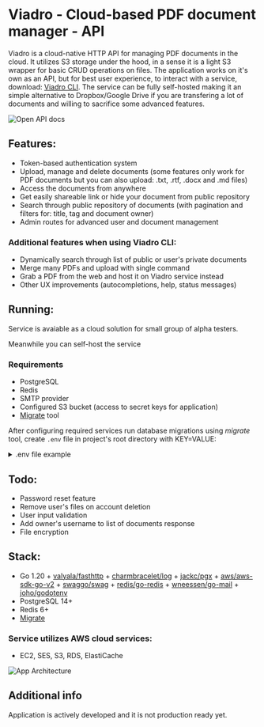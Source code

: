 # Viadro - Cloud-based PDF document manager - API
Viadro is a cloud-native HTTP API for managing PDF documents in the cloud. It utilizes S3 storage under the hood, in a sense it is a light S3 wrapper for basic CRUD operations on files. The application works on it's own as an API, but for best user experience, to interact with a service, download: [Viadro CLI](https://github.com/niewolinsky/go-viadro_cli/). The service can be fully self-hosted making it an simple alternative to Dropbox/Google Drive if you are transfering a lot of documents and willing to sacrifice some advanced features.

![Open API docs](https://i.imgur.com/eES8vtu.png)

## Features:
- Token-based authentication system
- Upload, manage and delete documents (some features only work for PDF documents but you can also upload: .txt, .rtf, .docx and .md files)
- Access the documents from anywhere
- Get easily shareable link or hide your document from public repository
- Search through public repository of documents (with pagination and filters for: title, tag and document owner)
- Admin routes for advanced user and document management

### Additional features when using Viadro CLI:
- Dynamically search through list of public or user's private documents
- Merge many PDFs and upload with single command
- Grab a PDF from the web and host it on Viadro service instead
- Other UX improvements (autocompletions, help, status messages)

## Running:
Service is avaiable as a cloud solution for small group of alpha testers.

Meanwhile you can self-host the service

### Requirements
- PostgreSQL
- Redis
- SMTP provider
- Configured S3 bucket (access to secret keys for application)
- [Migrate](https://github.com/golang-migrate/migrate) tool

After configuring required services run database migrations using *migrate* tool, create `.env` file in project's root directory with KEY=VALUE:
<details>
  <summary>.env file example</summary>
  
      #APP ENV
      APP_PORT=
      APP_VERSION=
      APP_ENVIRONMENT=

      #AWS ENV
      AWS_ACCESS_KEY=
      AWS_SECRET_ACCESS_KEY=
      AWS_REGION=
      #AWS S3 ENV
      AWS_S3_BUCKET_NAME=

      #SMTP ENV
      SMTP_HOST=
      SMTP_SENDER=
      SMTP_PORT=
      SMTP_USERNAME=
      SMTP_PASSWORD=

      #POSTGRES ENV
      POSTGRES_DSN=

      #REDIS ENV
      REDIS_DSN=
      REDIS_PASSWORD=
      REDIS_INDEX=
</details>

## Todo:
- Password reset feature
- Remove user's files on account deletion
- User input validation
- Add owner's username to list of documents response
- File encryption

## Stack:
- Go 1.20 + [valyala/fasthttp](https://github.com/valyala/fasthttp) + [charmbracelet/log](https://github.com/charmbracelet/log) + [jackc/pgx](https://github.com/jackc/pgx) + [aws/aws-sdk-go-v2](https://github.com/aws/aws-sdk-go-v2) + [swaggo/swag](https://github.com/swaggo/swag) + [redis/go-redis](https://github.com/redis/go-redis) + [wneessen/go-mail](github.com/wneessen/go-mail) + [joho/godotenv](github.com/joho/godotenv)
- PostgreSQL 14+
- Redis 6+
- [Migrate](https://github.com/golang-migrate/migrate)

### Service utilizes AWS cloud services:
- EC2, SES, S3, RDS, ElastiCache

![App Architecture](https://i.imgur.com/fxKVSEH.png)

## Additional info
Application is actively developed and it is not production ready yet.
